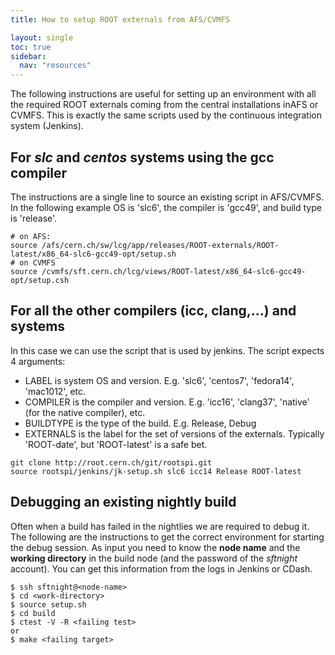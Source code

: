 ```yaml
---
title: How to setup ROOT externals from AFS/CVMFS

layout: single
toc: true
sidebar:
  nav: "resources"
---
```


The following instructions are useful for setting up an environment with all the required ROOT externals coming from the central installations inAFS or CVMFS. This is exactly the same scripts used by the continuous integration system (Jenkins). 

## For *slc* and *centos* systems using the gcc compiler
The instructions are a single line to source an existing script in AFS/CVMFS. In the following example OS is 'slc6', the compiler is 'gcc49', and build type is 'release'.  
```
# on AFS:
source /afs/cern.ch/sw/lcg/app/releases/ROOT-externals/ROOT-latest/x86_64-slc6-gcc49-opt/setup.sh 
# on CVMFS
source /cvmfs/sft.cern.ch/lcg/views/ROOT-latest/x86_64-slc6-gcc49-opt/setup.csh
```

## For all the other compilers (icc, clang,...) and systems
In this case we can use the script that is used by jenkins. The script expects 4 arguments: 

- LABEL is system OS and version. E.g. 'slc6', 'centos7', 'fedora14', 'mac1012', etc.
- COMPILER is the compiler and version. E.g. 'icc16', 'clang37', 'native' (for the native compiler), etc.
- BUILDTYPE is the type of the build. E.g. Release, Debug
- EXTERNALS is the label for the set of versions of the externals. Typically 'ROOT-date', but 'ROOT-latest' is a safe bet. 
```
git clone http://root.cern.ch/git/rootspi.git 
source rootspi/jenkins/jk-setup.sh slc6 icc14 Release ROOT-latest
```

## Debugging an existing nightly build
Often when a build has failed in the nightlies we are required to debug it. The following are the instructions to get the correct environment for starting the debug session. As input you need to know the **node name** and the **working directory** in the build node (and the password of the *sftnight* account). You can get this information from the logs in Jenkins or CDash.
```
$ ssh sftnight@<node-name>
$ cd <work-directory>
$ source setup.sh
$ cd build
$ ctest -V -R <failing test>
or
$ make <failing target>
```